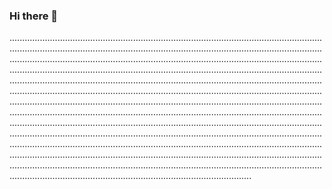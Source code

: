 ### Hi there 👋

............................................................................................................................................................................................................................................................................................................................................................................................................................................................................................................................................................................................................................................................................................................................................................................................................................................................................................................................................................................................................................................................................................................................................................................................................................................................................................................................................................................................................................................................................................................................................................................................................................................................................................................................................................................